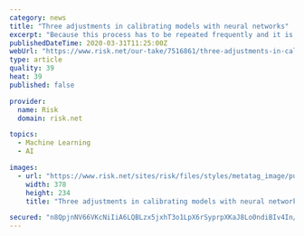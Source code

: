 ```yaml
---
category: news
title: "Three adjustments in calibrating models with neural networks"
excerpt: "Because this process has to be repeated frequently and it is computationally expensive, more efficient solutions are in high demand. Artificial neural network (ANN) approaches, given their natural suitability to solve optimisation problems, are seen as a promising way of cutting some corners and delivering model parameters much quicker than ..."
publishedDateTime: 2020-03-31T11:25:00Z
webUrl: "https://www.risk.net/our-take/7516861/three-adjustments-in-calibrating-models-with-neural-networks"
type: article
quality: 39
heat: 39
published: false

provider:
  name: Risk
  domain: risk.net

topics:
  - Machine Learning
  - AI

images:
  - url: "https://www.risk.net/sites/risk/files/styles/metatag_image/public/2020-03/slide-rule-calibration.jpg?itok=-ZveT9wm"
    width: 378
    height: 234
    title: "Three adjustments in calibrating models with neural networks"

secured: "n8QpjnNV66VKcNiIiA6LQBLzx5jxhT3o1LpX6rSyprpXKaJ8Lo0ndiBIv4In/3/BtGoURRjXBJozg7d2At0RM7lxzX8EEvAijIBLR9EnSSjwUJtWx8tA2gEAVzZwGu3d1rksGgDdpi8SFIH3RJNxVnwuyJt0lW1GyOsyx3wSVJ3c2c0+09gm/O/iONH9b/4/1E4TnonafAX2mf28uS88nxcrFOM2GH5RnBUQIBjTmvxQ5LVhnEdcLmMYyBGbUF+lDXoEhHISSoxLe3SwH/AdiF4r5zV9GC5d43+sNKy7mpEKijDBIg2MJgVX88XGloNsvhVU4tLtmRzh5nH5KLJ1NmtyhZzZ0b01BGmUpdrArJY93yzg5vq0dXga9V102VveMSvGo5xwx2ayJnOgdkCYPJ7HhIZ1rld/Fx8TWEuvjyaKrUyGV9zskgtT6UbbQaVbG099A4IlSr9Aw7KwRNcDJ5igxdrT7bTxop/zlG3ZjZI=;86xExe7YCXY7h36jphF6tg=="
---
```


